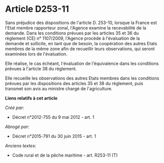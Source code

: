 # Article D253-11

Sans préjudice des dispositions de l'article D. 253-10, lorsque la  France est l'Etat membre rapporteur zonal, l'Agence
examine la  recevabilité de la demande. Dans les conditions prévues par les articles 35 et 36 du règlement (CE) n° 1107/2009,
l'Agence procède à l'évaluation de la demande et sollicite, en tant que  de besoin, la coopération des autres Etats membres
de la même zone afin  de recueillir leurs observations, qui seront examinées lors de  l'évaluation. 

Elle réalise, le cas échéant, l'évaluation de l'équivalence dans les conditions prévues à l'article 38 du règlement. 

Elle recueille les observations des autres Etats membres dans les  conditions prévues par les dispositions des articles 35 et
38 du  règlement, puis transmet son avis au ministre chargé de l'agriculture.

**Liens relatifs à cet article**

_Créé par_:

  - Décret n°2012-755 du 9 mai 2012 - art. 1

_Abrogé par_:

  - Décret n°2015-791 du 30 juin 2015 - art. 1

_Anciens textes_:

  - Code rural et de la pêche maritime - art. R253-11 (T)
